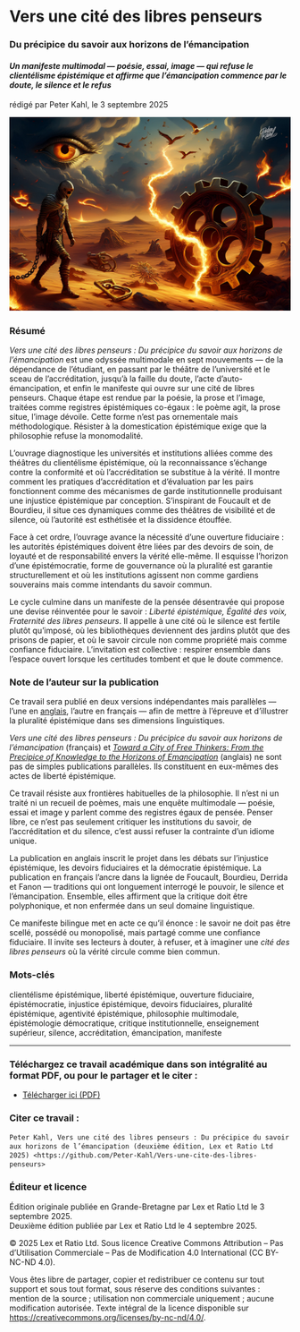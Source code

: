 # Vers une cité des libres penseurs

### Du précipice du savoir aux horizons de l’émancipation

#### _Un manifeste multimodal — poésie, essai, image — qui refuse le clientélisme épistémique et affirme que l’émancipation commence par le doute, le silence et le refus_

rédigé par Peter Kahl, le 3 septembre 2025

![alt text](https://github.com/Peter-Kahl/Vers-une-cite-des-libres-penseurs/blob/main/manifesto_of_free_thinker.jpg?raw=true)

### Résumé

_Vers une cité des libres penseurs : Du précipice du savoir aux horizons de l’émancipation_ est une odyssée multimodale en sept mouvements — de la dépendance de l’étudiant, en passant par le théâtre de l’université et le sceau de l’accréditation, jusqu’à la faille du doute, l’acte d’auto-émancipation, et enfin le manifeste qui ouvre sur une cité de libres penseurs. Chaque étape est rendue par la poésie, la prose et l’image, traitées comme registres épistémiques co-égaux : le poème agit, la prose situe, l’image dévoile. Cette forme n’est pas ornementale mais méthodologique. Résister à la domestication épistémique exige que la philosophie refuse la monomodalité.

L’ouvrage diagnostique les universités et institutions alliées comme des théâtres du clientélisme épistémique, où la reconnaissance s’échange contre la conformité et où l’accréditation se substitue à la vérité. Il montre comment les pratiques d’accréditation et d’évaluation par les pairs fonctionnent comme des mécanismes de garde institutionnelle produisant une injustice épistémique par conception. S’inspirant de Foucault et de Bourdieu, il situe ces dynamiques comme des théâtres de visibilité et de silence, où l’autorité est esthétisée et la dissidence étouffée.

Face à cet ordre, l’ouvrage avance la nécessité d’une ouverture fiduciaire : les autorités épistémiques doivent être liées par des devoirs de soin, de loyauté et de responsabilité envers la vérité elle-même. Il esquisse l’horizon d’une épistémocratie, forme de gouvernance où la pluralité est garantie structurellement et où les institutions agissent non comme gardiens souverains mais comme intendants du savoir commun.

Le cycle culmine dans un manifeste de la pensée désentravée qui propose une devise réinventée pour le savoir : _Liberté épistémique, Égalité des voix, Fraternité des libres penseurs_. Il appelle à une cité où le silence est fertile plutôt qu’imposé, où les bibliothèques deviennent des jardins plutôt que des prisons de papier, et où le savoir circule non comme propriété mais comme confiance fiduciaire. L’invitation est collective : respirer ensemble dans l’espace ouvert lorsque les certitudes tombent et que le doute commence.

### Note de l’auteur sur la publication

Ce travail sera publié en deux versions indépendantes mais parallèles — l’une en [anglais](https://github.com/Peter-Kahl/Toward-a-City-of-Free-Thinkers), l’autre en français — afin de mettre à l’épreuve et d’illustrer la pluralité épistémique dans ses dimensions linguistiques.

_Vers une cité des libres penseurs : Du précipice du savoir aux horizons de l’émancipation_ (français) et [_Toward a City of Free Thinkers: From the Precipice of Knowledge to the Horizons of Emancipation_](https://github.com/Peter-Kahl/Toward-a-City-of-Free-Thinkers) (anglais) ne sont pas de simples publications parallèles. Ils constituent en eux-mêmes des actes de liberté épistémique.

Ce travail résiste aux frontières habituelles de la philosophie. Il n’est ni un traité ni un recueil de poèmes, mais une enquête multimodale — poésie, essai et image y parlent comme des registres égaux de pensée. Penser libre, ce n’est pas seulement critiquer les institutions du savoir, de l’accréditation et du silence, c’est aussi refuser la contrainte d’un idiome unique.

La publication en anglais inscrit le projet dans les débats sur l’injustice épistémique, les devoirs fiduciaires et la démocratie épistémique. La publication en français l’ancre dans la lignée de Foucault, Bourdieu, Derrida et Fanon — traditions qui ont longuement interrogé le pouvoir, le silence et l’émancipation. Ensemble, elles affirment que la critique doit être polyphonique, et non enfermée dans un seul domaine linguistique.

Ce manifeste bilingue met en acte ce qu’il énonce : le savoir ne doit pas être scellé, possédé ou monopolisé, mais partagé comme une confiance fiduciaire. Il invite ses lecteurs à douter, à refuser, et à imaginer une _cité des libres penseurs_ où la vérité circule comme bien commun.

### Mots-clés

clientélisme épistémique, liberté épistémique, ouverture fiduciaire, épistémocratie, injustice épistémique, devoirs fiduciaires, pluralité épistémique, agentivité épistémique, philosophie multimodale, épistémologie démocratique, critique institutionnelle, enseignement supérieur, silence, accréditation, émancipation, manifeste

---

### Téléchargez ce travail académique dans son intégralité au format PDF, ou pour le partager et le citer :

- [Télécharger ici (PDF)](https://raw.githubusercontent.com/Peter-Kahl/Vers-une-cite-des-libres-penseurs/master/Kahl_P_Vers_une_cite_des_libres_penseurs_v2_04-SEP-2025.pdf)

### Citer ce travail :

```
Peter Kahl, Vers une cité des libres penseurs : Du précipice du savoir aux horizons de l’émancipation (deuxième édition, Lex et Ratio Ltd 2025) <https://github.com/Peter-Kahl/Vers-une-cite-des-libres-penseurs>
```

### Éditeur et licence

Édition originale publiée en Grande-Bretagne par Lex et Ratio Ltd le 3 septembre 2025.\
Deuxième édition publiée par Lex et Ratio Ltd le 4 septembre 2025.

© 2025 Lex et Ratio Ltd. Sous licence Creative Commons Attribution – Pas d’Utilisation Commerciale – Pas de Modification 4.0 International (CC BY-NC-ND 4.0).

Vous êtes libre de partager, copier et redistribuer ce contenu sur tout support et sous tout format, sous réserve des conditions suivantes : mention de la source ; utilisation non commerciale uniquement ; aucune modification autorisée. Texte intégral de la licence disponible sur <https://creativecommons.org/licenses/by-nc-nd/4.0/>.